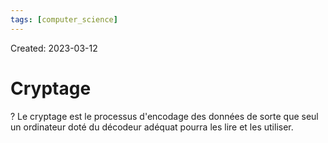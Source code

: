 ```yaml
---
tags: [computer_science] 
---
```

Created: 2023-03-12

# Cryptage
?
Le cryptage est le processus d'encodage des données de sorte que seul un ordinateur doté du décodeur adéquat pourra les lire et les utiliser.
<!--SR:!2023-03-20,4,210-->